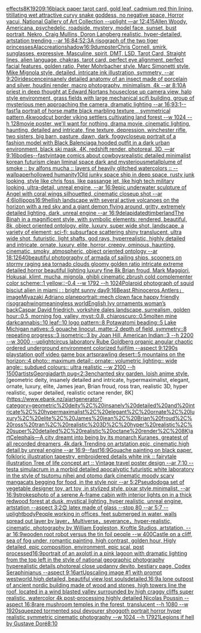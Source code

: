 [effects](https://www.ebank.nz/aiartgenerator?category=effects)[8K](https://www.ebank.nz/aiartgenerator?category=8K)[1920](https://www.ebank.nz/aiartgenerator?category=1920)[9:16](https://www.ebank.nz/aiartgenerator?category=9%3A16)[black paper tarot card, gold leaf, cadmium red thin lining, titillating wet attractive curvy snake goddess, no negative space, Horror vacui, National Gallery of Art Collection  --uplight —ar 12:41](https://www.ebank.nz/aiartgenerator?category=black%20paper%20tarot%20card%2C%20gold%20leaf%2C%20cadmium%20red%20thin%20lining%2C%20titillating%20wet%20attractive%20curvy%20snake%20goddess%2C%20no%20negative%20space%2C%20Horror%20vacui%2C%20National%20Gallery%20of%20Art%20Collection%20%20--uplight%20%E2%80%94ar%2012%3A41)[5](https://www.ebank.nz/aiartgenerator?category=5)[Allen Woody, Americana, psychedelic, roadside, mystery, model face, sunset, bust portrait, Nekro, Craig Mullins, Doron Langberg realistic, hyper-detailed, artstation trending --ar 16:8](https://www.ebank.nz/aiartgenerator?category=Allen%20Woody%2C%20Americana%2C%20psychedelic%2C%20roadside%2C%20mystery%2C%20model%20face%2C%20sunset%2C%20bust%20portrait%2C%20Nekro%2C%20Craig%20Mullins%2C%20Doron%20Langberg%20realistic%2C%20hyper-detailed%2C%20artstation%20trending%20--ar%2016%3A8)[4:5](https://www.ebank.nz/aiartgenerator?category=4%3A5)[2:3](https://www.ebank.nz/aiartgenerator?category=2%3A3)[A risograph of the two tiger princesses](https://www.ebank.nz/aiartgenerator?category=A%20risograph%20of%20the%20two%20tiger%20princesses)[AI](https://www.ebank.nz/aiartgenerator?category=AI)[accreation](https://www.ebank.nz/aiartgenerator?category=accreation)[shadow](https://www.ebank.nz/aiartgenerator?category=shadow)[16:9](https://www.ebank.nz/aiartgenerator?category=16%3A9)[dumpster](https://www.ebank.nz/aiartgenerator?category=dumpster)[Chris Cornell, smirk, sunglasses, expressive, Masculine, spirit, DMT, LSD, Tarot Card, Straight lines, alien language, chakras, tarot card, perfect eye alignment, perfect facial features, golden ratio, Peter Mohrbacher style, Marc Simonetti style, Mike Mignola style, detailed, intricate ink illustration, symmetry, --ar 9:20](https://www.ebank.nz/aiartgenerator?category=Chris%20Cornell%2C%20smirk%2C%20sunglasses%2C%20expressive%2C%20Masculine%2C%20spirit%2C%20DMT%2C%20LSD%2C%20Tarot%20Card%2C%20Straight%20lines%2C%20alien%20language%2C%20chakras%2C%20tarot%20card%2C%20perfect%20eye%20alignment%2C%20perfect%20facial%20features%2C%20golden%20ratio%2C%20Peter%20Mohrbacher%20style%2C%20Marc%20Simonetti%20style%2C%20Mike%20Mignola%20style%2C%20detailed%2C%20intricate%20ink%20illustration%2C%20symmetry%2C%20--ar%209%3A20)[iridescence](https://www.ebank.nz/aiartgenerator?category=iridescence)[insanely detailed  anatomy  of an insect  made of  porcelain and  silver, houdini render, macro photography,  minimalism, 4k --ar 8:10](https://www.ebank.nz/aiartgenerator?category=insanely%20detailed%20%20anatomy%20%20of%20an%20insect%20%20made%20of%20%20porcelain%20and%20%20silver%2C%20houdini%20render%2C%20macro%20photography%2C%20%20minimalism%2C%204k%20--ar%208%3A10)[A priest in deep thought at Edward Nortans house](https://www.ebank.nz/aiartgenerator?category=A%20priest%20in%20deep%20thought%20at%20Edward%20Nortans%20house)[close up camera view, halo style environment, grass fields with large mechanical scifi building, group of mysterious men approaching the camera, dramatic lighting --ar 16:9](https://www.ebank.nz/aiartgenerator?category=close%20up%20camera%20view%2C%20halo%20style%20environment%2C%20grass%20fields%20with%20large%20mechanical%20scifi%20building%2C%20group%20of%20mysterious%20men%20approaching%20the%20camera%2C%20dramatic%20lighting%20--ar%2016%3A9)[3:1](https://www.ebank.nz/aiartgenerator?category=3%3A1)[--fast](https://www.ebank.nz/aiartgenerator?category=--fast)[1](https://www.ebank.nz/aiartgenerator?category=1)[a portrait of horse,matte  black marbling texture ,, symmetrical pattern,](https://www.ebank.nz/aiartgenerator?category=a%20portrait%20of%20horse%2Cmatte%20%20black%20marbling%20texture%20%2C%2C%20symmetrical%20pattern%2C)[4k](https://www.ebank.nz/aiartgenerator?category=4k)[woodcut border viking settlers cultivating land forest --w 1024 --h 128](https://www.ebank.nz/aiartgenerator?category=woodcut%20border%20viking%20settlers%20cultivating%20land%20forest%20--w%201024%20--h%20128)[movie poster, we'll want for nothing, drama movie, cinematic lighting, haunting, detailed and intricate, fine texture, depression, winchester rifle, two sisters, big barn, pasture, dawn, dark, foggy](https://www.ebank.nz/aiartgenerator?category=movie%20poster%2C%20we%27ll%20want%20for%20nothing%2C%20drama%20movie%2C%20cinematic%20lighting%2C%20haunting%2C%20detailed%20and%20intricate%2C%20fine%20texture%2C%20depression%2C%20winchester%20rifle%2C%20two%20sisters%2C%20big%20barn%2C%20pasture%2C%20dawn%2C%20dark%2C%20foggy)[closeup portrait of a fashion model with Black Balenciaga hooded outfit in a dark urban environment, black ski mask, 4K, redshift render, photoreal, 3D, —ar 9:16](https://www.ebank.nz/aiartgenerator?category=closeup%20portrait%20of%20a%20fashion%20model%20with%20Black%20Balenciaga%20hooded%20outfit%20in%20a%20dark%20urban%20environment%2C%20black%20ski%20mask%2C%204K%2C%20redshift%20render%2C%20photoreal%2C%203D%2C%20%E2%80%94ar%209%3A16)[bodies](https://www.ebank.nz/aiartgenerator?category=bodies)[--fast](https://www.ebank.nz/aiartgenerator?category=--fast)[vintage comics about cowboys](https://www.ebank.nz/aiartgenerator?category=vintage%20comics%20about%20cowboys)[realistic detailed minimalist korean futurism clean liminal space dark and mysterious](https://www.ebank.nz/aiartgenerator?category=realistic%20detailed%20minimalist%20korean%20futurism%20clean%20liminal%20space%20dark%20and%20mysterious)[metall](https://www.ebank.nz/aiartgenerator?category=metall)[plume of smoke :: by alfons mucha :: layers of heavily glitched watercolors :: --wallpaper](https://www.ebank.nz/aiartgenerator?category=plume%20of%20smoke%20%3A%3A%20by%20alfons%20mucha%20%3A%3A%20layers%20of%20heavily%20glitched%20watercolors%20%3A%3A%20--wallpaper)[hollowed humanity](https://www.ebank.nz/aiartgenerator?category=hollowed%20humanity)[1](https://www.ebank.nz/aiartgenerator?category=1)[Old junky space ship in deep space, rusty junk looking, style like chris foss, like passange jet, like high tech military looking, ultra-detail, unreal engine, --ar 16:9](https://www.ebank.nz/aiartgenerator?category=Old%20junky%20space%20ship%20in%20deep%20space%2C%20rusty%20junk%20looking%2C%20style%20like%20chris%20foss%2C%20like%20passange%20jet%2C%20like%20high%20tech%20military%20looking%2C%20ultra-detail%2C%20unreal%20engine%2C%20--ar%2016%3A9)[epic underwater sculpture of Angel with coral wings silhouetted, cinematic closeup shot --ar 4:6](https://www.ebank.nz/aiartgenerator?category=epic%20underwater%20sculpture%20of%20Angel%20with%20coral%20wings%20silhouetted%2C%20cinematic%20closeup%20shot%20--ar%204%3A6)[lollipops](https://www.ebank.nz/aiartgenerator?category=lollipops)[16:9](https://www.ebank.nz/aiartgenerator?category=16%3A9)[hellish landscape with several active volcanoes on the horizon with a red sky and a giant demon flying around, gritty, extremely detailed lighting, dark, unreal engine --ar 16:9](https://www.ebank.nz/aiartgenerator?category=hellish%20landscape%20with%20several%20active%20volcanoes%20on%20the%20horizon%20with%20a%20red%20sky%20and%20a%20giant%20demon%20flying%20around%2C%20gritty%2C%20extremely%20detailed%20lighting%2C%20dark%2C%20unreal%20engine%20--ar%2016%3A9)[delapidated](https://www.ebank.nz/aiartgenerator?category=delapidated)[timberland](https://www.ebank.nz/aiartgenerator?category=timberland)[The Binah in a magnificent style, with symbolic elements; rendered, beautiful, 8k, object oriented ontology, elite, luxury, super wide shot, landscape, a variety of element;  sci-fi; subsurface scattering shiny translucent, ultra wide shot, futuristic, light shafts, god rays, hyperrealistic, highly detailed and intricate, ornate, luxury, elite, horror, creepy, ominous, haunting, cinematic, smoky, atmospheric, object oriented ontology --ar 18:12](https://www.ebank.nz/aiartgenerator?category=The%20Binah%20in%20a%20magnificent%20style%2C%20with%20symbolic%20elements%3B%20rendered%2C%20beautiful%2C%208k%2C%20object%20oriented%20ontology%2C%20elite%2C%20luxury%2C%20super%20wide%20shot%2C%20landscape%2C%20a%20variety%20of%20element%3B%20%20sci-fi%3B%20subsurface%20scattering%20shiny%20translucent%2C%20ultra%20wide%20shot%2C%20futuristic%2C%20light%20shafts%2C%20god%20rays%2C%20hyperrealistic%2C%20highly%20detailed%20and%20intricate%2C%20ornate%2C%20luxury%2C%20elite%2C%20horror%2C%20creepy%2C%20ominous%2C%20haunting%2C%20cinematic%2C%20smoky%2C%20atmospheric%2C%20object%20oriented%20ontology%20--ar%2018%3A12)[640](https://www.ebank.nz/aiartgenerator?category=640)[beautiful photography of armada of sailing ships, scooners on stormy raging sea tornado clouds gloomy golden ratio intricate extreme detailed horror beautiful lighting luxury fine 8k Brian froud, Mark Maggiori, Hokusai, klimt, mucha, mignola, ghibli cinematic zbrush cold complementer color scheme::1 yellow::-0.4 --w 1792 --h 1024](https://www.ebank.nz/aiartgenerator?category=beautiful%20photography%20of%20armada%20of%20sailing%20ships%2C%20scooners%20on%20stormy%20raging%20sea%20tornado%20clouds%20gloomy%20golden%20ratio%20intricate%20extreme%20detailed%20horror%20beautiful%20lighting%20luxury%20fine%208k%20Brian%20froud%2C%20Mark%20Maggiori%2C%20Hokusai%2C%20klimt%2C%20mucha%2C%20mignola%2C%20ghibli%20cinematic%20zbrush%20cold%20complementer%20color%20scheme%3A%3A1%20yellow%3A%3A-0.4%20--w%201792%20--h%201024)[Polaroid photograph of squid bisciut alien in miami : : bright sunny day](https://www.ebank.nz/aiartgenerator?category=Polaroid%20photograph%20of%20squid%20bisciut%20alien%20in%20miami%20%3A%20%3A%20bright%20sunny%20day)[9:16](https://www.ebank.nz/aiartgenerator?category=9%3A16)[Beast,Rhinoceros,Antlers」](https://www.ebank.nz/aiartgenerator?category=Beast%2CRhinoceros%2CAntlers%E3%80%8D)[image](https://www.ebank.nz/aiartgenerator?category=image)[Miyazaki Adriano plane](https://www.ebank.nz/aiartgenerator?category=Miyazaki%20Adriano%20plane)[portrait::](https://www.ebank.nz/aiartgenerator?category=portrait%3A%3A)[mech clown face happy friendly risograph](https://www.ebank.nz/aiartgenerator?category=mech%20clown%20face%20happy%20friendly%20risograph)[wing](https://www.ebank.nz/aiartgenerator?category=wing)[meaningless world](https://www.ebank.nz/aiartgenerator?category=meaningless%20world)[English Ivy ornaments woman’s back](https://www.ebank.nz/aiartgenerator?category=English%20Ivy%20ornaments%20woman%E2%80%99s%20back)[Caspar David friedrich, yorkshire dales landscape, surrealism, golden hour::0.5, morning fog, valley, myst::0.8, chiaroscuro::0.5](https://www.ebank.nz/aiartgenerator?category=Caspar%20David%20friedrich%2C%20yorkshire%20dales%20landscape%2C%20surrealism%2C%20golden%20hour%3A%3A0.5%2C%20morning%20fog%2C%20valley%2C%20myst%3A%3A0.8%2C%20chiaroscuro%3A%3A0.5)[molten mine dark](https://www.ebank.nz/aiartgenerator?category=molten%20mine%20dark)[cannabis::10 leaf::10 logo pattern::8 Potawatomi beading::5 Lake Michigan natives::5 gouache linocut, matte::2 depth of field, symmetry::8 repeating progress::3 isometric::3 by Joan Hill, American Indian::3 --h 2200 --w 3000 --uplight](https://www.ebank.nz/aiartgenerator?category=cannabis%3A%3A10%20leaf%3A%3A10%20logo%20pattern%3A%3A8%20Potawatomi%20beading%3A%3A5%20Lake%20Michigan%20natives%3A%3A5%20gouache%20linocut%2C%20matte%3A%3A2%20depth%20of%20field%2C%20symmetry%3A%3A8%20repeating%20progress%3A%3A3%20isometric%3A%3A3%20by%20Joan%20Hill%2C%20American%20Indian%3A%3A3%20--h%202200%20--w%203000%20--uplight)[circus laboratory Rube Goldberg organic angular chaotic ordered underground environment colorized fujifilm --aspect 9:12](https://www.ebank.nz/aiartgenerator?category=circus%20laboratory%20Rube%20Goldberg%20organic%20angular%20chaotic%20ordered%20underground%20environment%20colorized%20fujifilm%20--aspect%209%3A12)[90s playstation golf video game box art](https://www.ebank.nz/aiartgenerator?category=90s%20playstation%20golf%20video%20game%20box%20art)[sprawling desert::5 mountains on the horizon::4 photo:: maximum detail:: ornate:: volumetric lighting:: wide angle:: subdued colours:: ultra realistic --w 2100 --h 1500](https://www.ebank.nz/aiartgenerator?category=sprawling%20desert%3A%3A5%20mountains%20on%20the%20horizon%3A%3A4%20photo%3A%3A%20maximum%20detail%3A%3A%20ornate%3A%3A%20volumetric%20lighting%3A%3A%20wide%20angle%3A%3A%20subdued%20colours%3A%3A%20ultra%20realistic%20--w%202100%20--h%201500)[artists](https://www.ebank.nz/aiartgenerator?category=artists)[Georgia](https://www.ebank.nz/aiartgenerator?category=Georgia)[darth pug](https://www.ebank.nz/aiartgenerator?category=darth%20pug)[<2:3](https://www.ebank.nz/aiartgenerator?category=%3C2%3A3)[enchanted sky garden. loish anime style.](https://www.ebank.nz/aiartgenerator?category=enchanted%20sky%20garden.%20loish%20anime%20style.)[geometric deity, insanely detailed and intricate, hypermaximalist, elegant, ornate, luxury, elite, James jean, Brian froud, ross tran, realistic 3D, hyper realistic, super detailed, realistic octane render, 8K](https://www.ebank.nz/aiartgenerator?category=geometric%20deity%2C%20insanely%20detailed%20and%20intricate%2C%20hypermaximalist%2C%20elegant%2C%20ornate%2C%20luxury%2C%20elite%2C%20James%20jean%2C%20Brian%20froud%2C%20ross%20tran%2C%20realistic%203D%2C%20hyper%20realistic%2C%20super%20detailed%2C%20realistic%20octane%20render%2C%208K)[art](https://www.ebank.nz/aiartgenerator?category=art)[Celephaïs—A city dreamt into being by its monarch Kuranes, greatest of all recorded dreamers ,4k,dark,Trending on artstation,epic, cinematic,high detail,by unreal engine --ar 16:9](https://www.ebank.nz/aiartgenerator?category=Celepha%C3%AFs%E2%80%94A%20city%20dreamt%20into%20being%20by%20its%20monarch%20Kuranes%2C%20greatest%20of%20all%20recorded%20dreamers%20%2C4k%2Cdark%2CTrending%20on%20artstation%2Cepic%2C%20cinematic%2Chigh%20detail%2Cby%20unreal%20engine%20--ar%2016%3A9)[--fast](https://www.ebank.nz/aiartgenerator?category=--fast)[16:9](https://www.ebank.nz/aiartgenerator?category=16%3A9)[Gouache painting on black paper, folkloric illustration tapestry, embroidered details white ink :: fairytale illustration Tree of life concept art :: Vintage travel poster design --ar 7:10 --test](https://www.ebank.nz/aiartgenerator?category=Gouache%20painting%20on%20black%20paper%2C%20folkloric%20illustration%20tapestry%2C%20embroidered%20details%20white%20ink%20%3A%3A%20fairytale%20illustration%20Tree%20of%20life%20concept%20art%20%3A%3A%20Vintage%20travel%20poster%20design%20--ar%207%3A10%20--test)[a simulacrum in a morbid detailed apocalyptic futuristic white laboratory in the style of tsutomu nihei and otomo dark cinematic moody scary manga](https://www.ebank.nz/aiartgenerator?category=a%20simulacrum%20in%20a%20morbid%20detailed%20apocalyptic%20futuristic%20white%20laboratory%20in%20the%20style%20of%20tsutomu%20nihei%20and%20otomo%20dark%20cinematic%20moody%20scary%20manga)[cats begging for food, in the style noir --ar 5:2](https://www.ebank.nz/aiartgenerator?category=cats%20begging%20for%20food%2C%20in%20the%20style%20noir%20--ar%205%3A2)[Pseudodog](https://www.ebank.nz/aiartgenerator?category=Pseudodog)[a set of vegetable designer toy, art toy ,in stylized style, pixar style,minimalist, --ar 16:9](https://www.ebank.nz/aiartgenerator?category=a%20set%20of%20vegetable%20designer%20toy%2C%20art%20toy%20%2Cin%20stylized%20style%2C%20pixar%20style%2Cminimalist%2C%20--ar%2016%3A9)[strokes](https://www.ebank.nz/aiartgenerator?category=strokes)[photo of a serene A-frame cabin with interior lights on in a thick redwood forest at dusk, mystical lighting, hyper realistic, unreal engine, artstation --aspect 3:2](https://www.ebank.nz/aiartgenerator?category=photo%20of%20a%20serene%20A-frame%20cabin%20with%20interior%20lights%20on%20in%20a%20thick%20redwood%20forest%20at%20dusk%2C%20mystical%20lighting%2C%20hyper%20realistic%2C%20unreal%20engine%2C%20artstation%20--aspect%203%3A2)[](https://www.ebank.nz/aiartgenerator?category=)[😊 latex made of glass --stop 80 --ar 5:7 --uplight](https://www.ebank.nz/aiartgenerator?category=%F0%9F%98%8A%20latex%20made%20of%20glass%20--stop%2080%20--ar%205%3A7%20--uplight)[body](https://www.ebank.nz/aiartgenerator?category=body)[People working in offices, feet submerged in water, walls spread out layer by layer，Multiverse，severance，hyper-realistic,  cinematic, photography by William Eggleston, Kroftle Studios, artstation, --ar 16:9](https://www.ebank.nz/aiartgenerator?category=People%20working%20in%20offices%2C%20feet%20submerged%20in%20water%2C%20walls%20spread%20out%20layer%20by%20layer%EF%BC%8CMultiverse%EF%BC%8Cseverance%EF%BC%8Chyper-realistic%2C%20%20cinematic%2C%20photography%20by%20William%20Eggleston%2C%20Kroftle%20Studios%2C%20artstation%2C%20--ar%2016%3A9)[wooden root robot versus the tin foil people --w 400](https://www.ebank.nz/aiartgenerator?category=wooden%20root%20robot%20versus%20the%20tin%20foil%20people%20--w%20400)[Castle on a cliff, sea of fog under, romantic painting, high contrast, golden hour, Higly detailed, epic composition, environment, epic scal, post processed](https://www.ebank.nz/aiartgenerator?category=Castle%20on%20a%20cliff%2C%20sea%20of%20fog%20under%2C%20romantic%20painting%2C%20high%20contrast%2C%20golden%20hour%2C%20Higly%20detailed%2C%20epic%20composition%2C%20environment%2C%20epic%20scal%2C%20post%20processed)[16:9](https://www.ebank.nz/aiartgenerator?category=16%3A9)[portrait of an axolotl in a pink lagoon with dramatic lighting from the top left in the style of  national geographic photography hyperealistic details,photoreal close up](https://www.ebank.nz/aiartgenerator?category=portrait%20of%20an%20axolotl%20in%20a%20pink%20lagoon%20with%20dramatic%20lighting%20from%20the%20top%20left%20in%20the%20style%20of%20%20national%20geographic%20photography%20hyperealistic%20details%2Cphotoreal%20close%20up)[danny devito, bestiary page, Codex Seraphinianus --aspect 9:16](https://www.ebank.nz/aiartgenerator?category=danny%20devito%2C%20bestiary%20page%2C%20Codex%20Seraphinianus%20--aspect%209%3A16)[art](https://www.ebank.nz/aiartgenerator?category=art)[Upscaling image #1 with prompt ](https://www.ebank.nz/aiartgenerator?category=Upscaling%20image%20%231%20with%20prompt%20)[westworld,high detailed, beautiful view,](https://www.ebank.nz/aiartgenerator?category=westworld%2Chigh%20detailed%2C%20beautiful%20view%2C)[lost souls](https://www.ebank.nz/aiartgenerator?category=lost%20souls)[detailed,](https://www.ebank.nz/aiartgenerator?category=detailed%2C)[16:9](https://www.ebank.nz/aiartgenerator?category=16%3A9)[a lone outpost of ancient nordic building made of wood and stones, high towers line the roof,  located in a wind blasted valley surrounded by high craggy cliffs super realistic, watercolor 4k post-processing highly detailed Nicolas Poussin  --aspect 16:8](https://www.ebank.nz/aiartgenerator?category=a%20lone%20outpost%20of%20ancient%20nordic%20building%20made%20of%20wood%20and%20stones%2C%20high%20towers%20line%20the%20roof%2C%20%20located%20in%20a%20wind%20blasted%20valley%20surrounded%20by%20high%20craggy%20cliffs%20super%20realistic%2C%20watercolor%204k%20post-processing%20highly%20detailed%20Nicolas%20Poussin%20%20--aspect%2016%3A8)[rare mushroom temples in the forest, translucent --h 1080 --w 1920](https://www.ebank.nz/aiartgenerator?category=rare%20mushroom%20temples%20in%20the%20forest%2C%20translucent%20--h%201080%20--w%201920)[squeezed tormented soul devourer shoggoth portrait horror hyper realistic symmetric cinematic photography --w 1024 --h 1792](https://www.ebank.nz/aiartgenerator?category=squeezed%20tormented%20soul%20devourer%20shoggoth%20portrait%20horror%20hyper%20realistic%20symmetric%20cinematic%20photography%20--w%201024%20--h%201792)[1](https://www.ebank.nz/aiartgenerator?category=1)[Legions if hell by Gustave Doré](https://www.ebank.nz/aiartgenerator?category=Legions%20if%20hell%20by%20Gustave%20Dor%C3%A9)[8:10](https://www.ebank.nz/aiartgenerator?category=8%3A10)